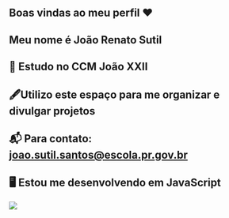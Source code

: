 ## Boas vindas ao meu perfil ❤

## Meu nome é João Renato Sutil
## 🏫 Estudo no CCM João XXII
## 🖋️Utilizo este espaço para me organizar e divulgar projetos 
## 📬 Para contato: joao.sutil.santos@escola.pr.gov.br 
## 🖥️ Estou me desenvolvendo em JavaScript 

![](https://media1.tenor.com/m/q8y8G4HIs8UAAAAC/batman-superhero.gif)
